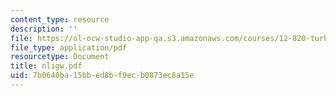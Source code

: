 ```yaml
---
content_type: resource
description: ''
file: https://ol-ocw-studio-app-qa.s3.amazonaws.com/courses/12-820-turbulence-in-the-ocean-and-atmosphere-spring-2007/7b0640ba15bbed8bf9ecb0873ec8a15e_nligw.pdf
file_type: application/pdf
resourcetype: Document
title: nligw.pdf
uid: 7b0640ba-15bb-ed8b-f9ec-b0873ec8a15e
---
```

